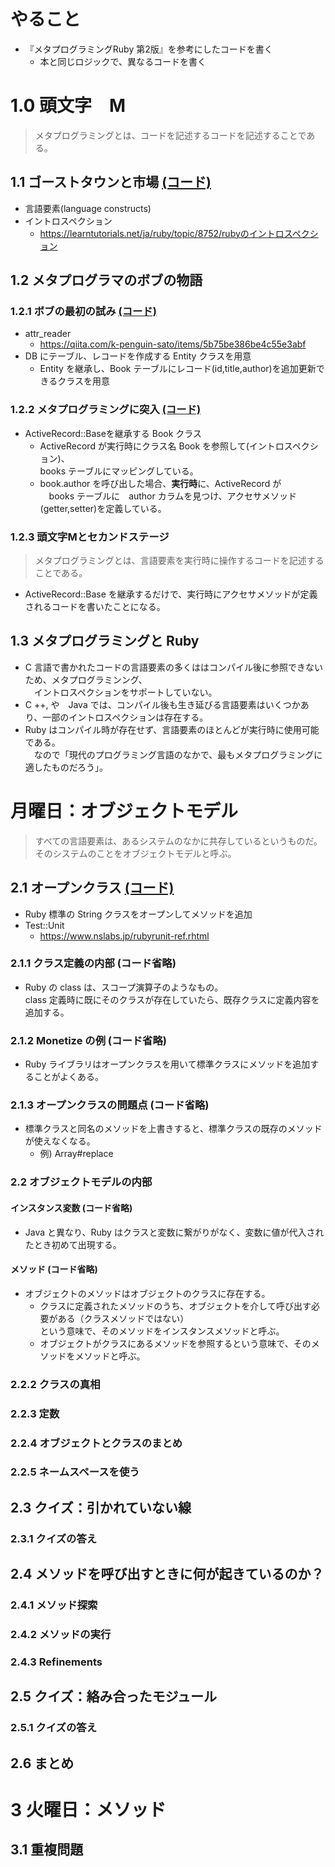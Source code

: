 # やること
- 『メタプログラミングRuby 第2版』を参考にしたコードを書く
  - 本と同じロジックで、異なるコードを書く
# 1.0 頭文字　M
> メタプログラミングとは、コードを記述するコードを記述することである。
## 1.1 ゴーストタウンと市場 [(コード)](ch01/1.1.rb)
- 言語要素(language constructs)
- イントロスペクション
  - https://learntutorials.net/ja/ruby/topic/8752/rubyのイントロスペクション
## 1.2 メタプログラマのボブの物語
### 1.2.1 ボブの最初の試み [(コード)](/ch01/1.2.1.rb)
- attr_reader
  - https://qiita.com/k-penguin-sato/items/5b75be386be4c55e3abf
- DB にテーブル、レコードを作成する Entity クラスを用意
  - Entity を継承し、Book テーブルにレコード(id,title,author)を追加更新できるクラスを用意
### 1.2.2 メタプログラミングに突入 [(コード)](ch01/1.2.2.rb)
- ActiveRecord::Baseを継承する  Book クラス
  - ActiveRecord が実行時にクラス名 Book を参照して(イントロスペクション)、  
    books テーブルにマッピングしている。
  - book.author を呼び出した場合、**実行時**に、ActiveRecord が  
  　books テーブルに　author カラムを見つけ、アクセサメソッド(getter,setter)を定義している。
### 1.2.3 頭文字Mとセカンドステージ
> メタプログラミングとは、言語要素を実行時に操作するコードを記述することである。
- ActiveRecord::Base を継承するだけで、実行時にアクセサメソッドが定義されるコードを書いたことになる。
## 1.3 メタプログラミングと Ruby
- C 言語で書かれたコードの言語要素の多くははコンパイル後に参照できないため、メタプログラミンング、  
　イントロスペクションをサポートしていない。
- C ++, や　Java では、コンパイル後も生き延びる言語要素はいくつかあり、一部のイントロスペクションは存在する。
- Ruby はコンパイル時が存在せず、言語要素のほとんどが実行時に使用可能である。  
　なので「現代のプログラミング言語のなかで、最もメタプログラミングに適したものだろう」。
# 月曜日：オブジェクトモデル
> すべての言語要素は、あるシステムのなかに共存しているというものだ。そのシステムのことをオブジェクトモデルと呼ぶ。
## 2.1 オープンクラス [(コード)](ch02/2.1.rb)
- Ruby 標準の String クラスをオープンしてメソッドを追加
- Test::Unit  
  - https://www.nslabs.jp/rubyrunit-ref.rhtml
### 2.1.1 クラス定義の内部 (コード省略)
- Ruby の class は、スコープ演算子のようなもの。  
  class 定義時に既にそのクラスが存在していたら、既存クラスに定義内容を追加する。
### 2.1.2 Monetize の例 (コード省略)
- Ruby ライブラリはオープンクラスを用いて標準クラスにメソッドを追加することがよくある。
### 2.1.3 オープンクラスの問題点 (コード省略)
- 標準クラスと同名のメソッドを上書きすると、標準クラスの既存のメソッドが使えなくなる。
  - 例) Array#replace
### 2.2 オブジェクトモデルの内部
#### インスタンス変数 (コード省略)
- Java と異なり、Ruby はクラスと変数に繋がりがなく、変数に値が代入されたとき初めて出現する。
#### メソッド (コード省略)
- オブジェクトのメソッドはオブジェクトのクラスに存在する。  
  - クラスに定義されたメソッドのうち、オブジェクトを介して呼び出す必要がある（クラスメソッドではない）  
    という意味で、そのメソッドをインスタンスメソッドと呼ぶ。
  - オブジェクトがクラスにあるメソッドを参照するという意味で、そのメソッドをメソッドと呼ぶ。
### 2.2.2 クラスの真相
### 2.2.3 定数
### 2.2.4 オブジェクトとクラスのまとめ
### 2.2.5 ネームスペースを使う
## 2.3 クイズ：引かれていない線
### 2.3.1 クイズの答え
## 2.4 メソッドを呼び出すときに何が起きているのか？
### 2.4.1 メソッド探索
### 2.4.2 メソッドの実行
### 2.4.3 Refinements
## 2.5 クイズ：絡み合ったモジュール
### 2.5.1 クイズの答え
## 2.6 まとめ
# 3 火曜日：メソッド
## 3.1 重複問題

